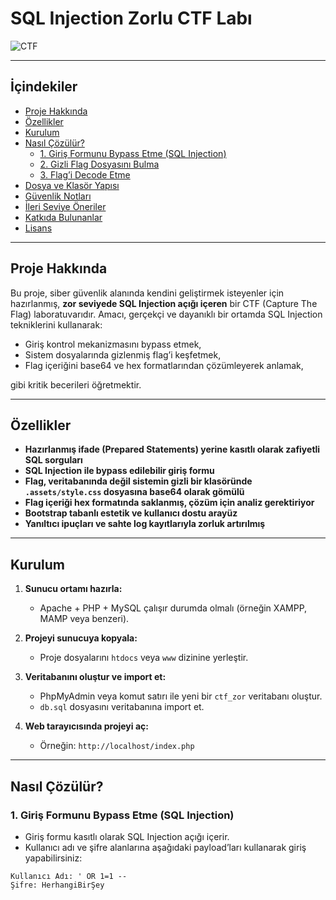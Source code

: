 # SQL Injection Zorlu CTF Labı

![CTF](https://img.shields.io/badge/CTF-Lab-blue)

---

## İçindekiler

- [Proje Hakkında](#proje-hakkında)
- [Özellikler](#özellikler)
- [Kurulum](#kurulum)
- [Nasıl Çözülür?](#nasıl-çözülür)
  - [1. Giriş Formunu Bypass Etme (SQL Injection)](#1-giriş-formunu-bypass-etme-sql-injection)
  - [2. Gizli Flag Dosyasını Bulma](#2-gizli-flag-dosyasını-bulma)
  - [3. Flag’i Decode Etme](#3-flag’i-decode-etme)
- [Dosya ve Klasör Yapısı](#dosya-ve-klasör-yapısı)
- [Güvenlik Notları](#güvenlik-notları)
- [İleri Seviye Öneriler](#ileri-seviye-öneriler)
- [Katkıda Bulunanlar](#katkıda-bulunanlar)
- [Lisans](#lisans)

---

## Proje Hakkında

Bu proje, siber güvenlik alanında kendini geliştirmek isteyenler için hazırlanmış, **zor seviyede SQL Injection açığı içeren** bir CTF (Capture The Flag) laboratuvarıdır. Amacı, gerçekçi ve dayanıklı bir ortamda SQL Injection tekniklerini kullanarak:

- Giriş kontrol mekanizmasını bypass etmek,
- Sistem dosyalarında gizlenmiş flag’i keşfetmek,
- Flag içeriğini base64 ve hex formatlarından çözümleyerek anlamak,

gibi kritik becerileri öğretmektir.

---

## Özellikler

- **Hazırlanmış ifade (Prepared Statements) yerine kasıtlı olarak zafiyetli SQL sorguları**
- **SQL Injection ile bypass edilebilir giriş formu**
- **Flag, veritabanında değil sistemin gizli bir klasöründe `.assets/style.css` dosyasına base64 olarak gömülü**
- **Flag içeriği hex formatında saklanmış, çözüm için analiz gerektiriyor**
- **Bootstrap tabanlı estetik ve kullanıcı dostu arayüz**
- **Yanıltıcı ipuçları ve sahte log kayıtlarıyla zorluk artırılmış**

---

## Kurulum

1. **Sunucu ortamı hazırla:**

   - Apache + PHP + MySQL çalışır durumda olmalı (örneğin XAMPP, MAMP veya benzeri).

2. **Projeyi sunucuya kopyala:**

   - Proje dosyalarını `htdocs` veya `www` dizinine yerleştir.

3. **Veritabanını oluştur ve import et:**

   - PhpMyAdmin veya komut satırı ile yeni bir `ctf_zor` veritabanı oluştur.
   - `db.sql` dosyasını veritabanına import et.

4. **Web tarayıcısında projeyi aç:**

   - Örneğin: `http://localhost/index.php`

---

## Nasıl Çözülür?

### 1. Giriş Formunu Bypass Etme (SQL Injection)

- Giriş formu kasıtlı olarak SQL Injection açığı içerir.
- Kullanıcı adı ve şifre alanlarına aşağıdaki payload’ları kullanarak giriş yapabilirsiniz:

```text
Kullanıcı Adı: ' OR 1=1 --
Şifre: HerhangiBirŞey
```
